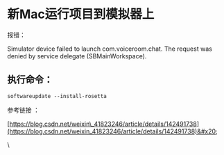 # 新Mac运行项目到模拟器上

报错：

Simulator device failed to launch com.voiceroom.chat. The request was denied by service delegate (SBMainWorkspace).



## 执行命令：

`softwareupdate --install-rosetta`&#x20;



参考链接 ：

[https://blog.csdn.net/weixin\_41823246/article/details/142491738](https://blog.csdn.net/weixin_41823246/article/details/142491738)&#x20;

\
